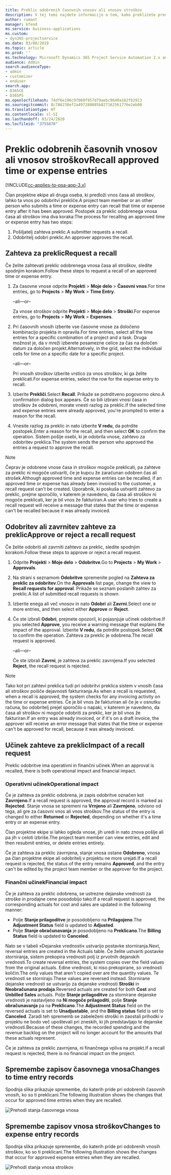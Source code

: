 ```yaml
---
title: Preklic odobrenih časovnih vnosov ali vnosov stroškov
description: V tej temi najdete informacije o tem, kako prekličete predhodno potrjen čas ali transakcijo stroškov.
author: rumant
manager: kfend
ms.service: business-applications
ms.custom:
- dyn365-projectservice
ms.date: 03/08/2019
ms.topic: article
ms.prod: ''
ms.technology: Microsoft Dynamics 365 Project Service Automation 2.x and 3.x
audience: Admin
search.audienceType:
- admin
- customizer
- enduser
search.app:
- D365CE
- D365PS
ms.openlocfilehash: 74df6e196c9f060f957d79aebc9640a162fb2913
ms.sourcegitcommit: 8c786230ef2a497280885b827162561776e2eb00
ms.translationtype: HT
ms.contentlocale: sl-SI
ms.lasthandoff: 03/24/2020
ms.locfileid: "3755878"
---
```

# <a name="recall-approved-time-or-expense-entries"></a><span data-ttu-id="9cff1-103">Preklic odobrenih časovnih vnosov ali vnosov stroškov</span><span class="sxs-lookup"><span data-stu-id="9cff1-103">Recall approved time or expense entries</span></span>

[!INCLUDE[cc-applies-to-psa-app-3.x](../includes/cc-applies-to-psa-app-3x.md)]

<span data-ttu-id="9cff1-104">Član projektne ekipe ali druga oseba, ki predloži vnos časa ali stroškov, lahko ta vnos po odobritvi prekliče.</span><span class="sxs-lookup"><span data-stu-id="9cff1-104">A project team member or an other person who submits a time or expense entry can recall that time or expense entry after it has been approved.</span></span> <span data-ttu-id="9cff1-105">Postopek za preklic odobrenega vnosa časa ali stroškov ima dva koraka:</span><span class="sxs-lookup"><span data-stu-id="9cff1-105">The process for recalling an approved time or expense entry has two steps:</span></span>

1. <span data-ttu-id="9cff1-106">Pošiljatelj zahteva preklic.</span><span class="sxs-lookup"><span data-stu-id="9cff1-106">A submitter requests a recall.</span></span>
2. <span data-ttu-id="9cff1-107">Odobritelj odobri preklic.</span><span class="sxs-lookup"><span data-stu-id="9cff1-107">An approver approves the recall.</span></span>

## <a name="request-a-recall"></a><span data-ttu-id="9cff1-108">Zahteva za preklic</span><span class="sxs-lookup"><span data-stu-id="9cff1-108">Request a recall</span></span>

<span data-ttu-id="9cff1-109">Če želite zahtevati preklic odobrenega vnosa časa ali stroškov, sledite spodnjim korakom.</span><span class="sxs-lookup"><span data-stu-id="9cff1-109">Follow these steps to request a recall of an approved time or expense entry.</span></span>

1. <span data-ttu-id="9cff1-110">Za časovne vnose odprite **Projekti** \> **Moje delo** \> **Časovni vnos**.</span><span class="sxs-lookup"><span data-stu-id="9cff1-110">For time entries, go to **Projects** \> **My Work** \> **Time Entry**.</span></span>

    <span data-ttu-id="9cff1-111">–ali–</span><span class="sxs-lookup"><span data-stu-id="9cff1-111">–or–</span></span>

    <span data-ttu-id="9cff1-112">Za vnose stroškov odprite **Projekti** \> **Moje delo** \> **Stroški**.</span><span class="sxs-lookup"><span data-stu-id="9cff1-112">For expense entries, go to **Projects** \> **My Work** \> **Expenses**.</span></span>

2. <span data-ttu-id="9cff1-113">Pri časovnih vnosih izberite vse časovne vnose za določeno kombinacijo projekta in opravila.</span><span class="sxs-lookup"><span data-stu-id="9cff1-113">For time entries, select all the time entries for a specific combination of a project and a task.</span></span> <span data-ttu-id="9cff1-114">Druga možnost je, da v mreži izberete posamezne celice za čas na določen datum za določen projekt.</span><span class="sxs-lookup"><span data-stu-id="9cff1-114">Alternatively, in the grid, select the individual cells for time on a specific date for a specific project.</span></span>

    <span data-ttu-id="9cff1-115">–ali–</span><span class="sxs-lookup"><span data-stu-id="9cff1-115">–or–</span></span>

    <span data-ttu-id="9cff1-116">Pri vnosih stroškov izberite vrstico za vnos stroškov, ki ga želite preklicati.</span><span class="sxs-lookup"><span data-stu-id="9cff1-116">For expense entries, select the row for the expense entry to recall.</span></span>

3. <span data-ttu-id="9cff1-117">Izberite **Prekliči**.</span><span class="sxs-lookup"><span data-stu-id="9cff1-117">Select **Recall**.</span></span> <span data-ttu-id="9cff1-118">Prikaže se potrditveno pogovorno okno.</span><span class="sxs-lookup"><span data-stu-id="9cff1-118">A confirmation dialog box appears.</span></span> <span data-ttu-id="9cff1-119">Če so bili izbrani vnosi časa in stroškov že odobreni, morate vnesti razlog za preklic.</span><span class="sxs-lookup"><span data-stu-id="9cff1-119">If the selected time and expense entries were already approved, you're prompted to enter a reason for the recall.</span></span>
4. <span data-ttu-id="9cff1-120">Vnesite razlog za preklic in nato izberite **V redu**, da potrdite postopek.</span><span class="sxs-lookup"><span data-stu-id="9cff1-120">Enter a reason for the recall, and then select **OK** to confirm the operation.</span></span> <span data-ttu-id="9cff1-121">Sistem pošlje osebi, ki je odobrila vnose, zahtevo za odobritev preklica.</span><span class="sxs-lookup"><span data-stu-id="9cff1-121">The system sends the person who approved the entries a request to approve the recall.</span></span>

> [!NOTE]
> <span data-ttu-id="9cff1-122">Čeprav je odobrene vnose časa in stroškov mogoče preklicati, pa zahteve za preklic ni mogoče ustvariti, če je kupcu že zaračunan odobren čas ali strošek.</span><span class="sxs-lookup"><span data-stu-id="9cff1-122">Although approved time and expense entries can be recalled, if an approved time or expense has already been invoiced to the customer, a recall request can't be created.</span></span> <span data-ttu-id="9cff1-123">Uporabnik, ki poskuša ustvariti zahtevo za preklic, prejme sporočilo, v katerem je navedeno, da časa ali stroškov ni mogoče preklicati, ker je bil vnos že fakturiran.</span><span class="sxs-lookup"><span data-stu-id="9cff1-123">A user who tries to create a recall request will receive a message that states that the time or expense can't be recalled because it was already invoiced.</span></span>

## <a name="approve-or-reject-a-recall-request"></a><span data-ttu-id="9cff1-124">Odobritev ali zavrnitev zahteve za preklic</span><span class="sxs-lookup"><span data-stu-id="9cff1-124">Approve or reject a recall request</span></span>

<span data-ttu-id="9cff1-125">Če želite odobriti ali zavrniti zahtevo za preklic, sledite spodnjim korakom.</span><span class="sxs-lookup"><span data-stu-id="9cff1-125">Follow these steps to approve or reject a recall request.</span></span>

1. <span data-ttu-id="9cff1-126">Odprite **Projekti** \> **Moje delo** \> **Odobritve**.</span><span class="sxs-lookup"><span data-stu-id="9cff1-126">Go to **Projects** \> **My Work** \> **Approvals**.</span></span>
2. <span data-ttu-id="9cff1-127">Na strani s seznamom **Odobritve** spremenite pogled na **Zahteva za preklic za odobritev**.</span><span class="sxs-lookup"><span data-stu-id="9cff1-127">On the **Approvals** list page, change the view to **Recall requests for approval**.</span></span> <span data-ttu-id="9cff1-128">Prikaže se seznam poslanih zahtev za preklic.</span><span class="sxs-lookup"><span data-stu-id="9cff1-128">A list of submitted recall requests is shown.</span></span>
3. <span data-ttu-id="9cff1-129">Izberite enega ali več vnosov in nato **Odobri** ali **Zavrni**.</span><span class="sxs-lookup"><span data-stu-id="9cff1-129">Select one or more entries, and then select either **Approve** or **Reject**.</span></span>
4. <span data-ttu-id="9cff1-130">Če ste izbrali **Odobri**, prejmete opozoril, ki pojasnjuje učinek odobritve.</span><span class="sxs-lookup"><span data-stu-id="9cff1-130">If you selected **Approve**, you receive a warning message that explains the impact of the approval.</span></span> <span data-ttu-id="9cff1-131">Izberite **V redu**, da potrdite postopek.</span><span class="sxs-lookup"><span data-stu-id="9cff1-131">Select **OK** to confirm the operation.</span></span> <span data-ttu-id="9cff1-132">Zahteva za preklic je odobrena.</span><span class="sxs-lookup"><span data-stu-id="9cff1-132">The recall request is approved.</span></span>

    <span data-ttu-id="9cff1-133">–ali–</span><span class="sxs-lookup"><span data-stu-id="9cff1-133">–or–</span></span>

    <span data-ttu-id="9cff1-134">Če ste izbrali **Zavrni**, je zahteva za preklic zavrnjena.</span><span class="sxs-lookup"><span data-stu-id="9cff1-134">If you selected **Reject**, the recall request is rejected.</span></span>

> [!NOTE]
> <span data-ttu-id="9cff1-135">Tako kot pri zahtevi preklica tudi pri odobritvi preklica sistem v vnosih časa ali stroškov poišče dejavnosti fakturiranja.</span><span class="sxs-lookup"><span data-stu-id="9cff1-135">As when a recall is requested, when a recall is approved, the system checks for any invoicing activity on the time or expense entries.</span></span> <span data-ttu-id="9cff1-136">Če je bil vnos že fakturiran ali če je v osnutku računa, bo odobritelj prejel sporočilo o napaki, v katerem je navedeno, da časa ali stroškov ni mogoče odobriti za preklic, ker je bil vnos že fakturiran.</span><span class="sxs-lookup"><span data-stu-id="9cff1-136">If an entry was already invoiced, or if it's on a draft invoice, the approver will receive an error message that states that the time or expense can't be approved for recall, because it was already invoiced.</span></span>

## <a name="impact-of-a-recall-request"></a><span data-ttu-id="9cff1-137">Učinek zahteve za preklic</span><span class="sxs-lookup"><span data-stu-id="9cff1-137">Impact of a recall request</span></span>

<span data-ttu-id="9cff1-138">Preklic odobritve ima operativni in finančni učinek.</span><span class="sxs-lookup"><span data-stu-id="9cff1-138">When an approval is recalled, there is both operational impact and financial impact.</span></span>

### <a name="operational-impact"></a><span data-ttu-id="9cff1-139">Operativni učinek</span><span class="sxs-lookup"><span data-stu-id="9cff1-139">Operational impact</span></span>

<span data-ttu-id="9cff1-140">Če je zahteva za preklic odobrena, je zapis odobritve označen kot **Zavrnjeno**.</span><span class="sxs-lookup"><span data-stu-id="9cff1-140">If a recall request is approved, the approval record is marked as **Rejected**.</span></span> <span data-ttu-id="9cff1-141">Stanje vnosa se spremeni na **Vrnjeno** ali **Zavrnjeno**, odvisno od tega, ali gre za časovni vnos ali vnos stroškov.</span><span class="sxs-lookup"><span data-stu-id="9cff1-141">The status of the entry is changed to either **Returned** or **Rejected**, depending on whether it's a time entry or an expense entry.</span></span>

<span data-ttu-id="9cff1-142">Član projektne ekipe si lahko ogleda vnose, jih uredi in nato znova pošlje ali pa jih v celoti izbriše.</span><span class="sxs-lookup"><span data-stu-id="9cff1-142">The project team member can view entries, edit and then resubmit entries, or delete entries entirely.</span></span>

<span data-ttu-id="9cff1-143">Če je zahteva za preklic zavrnjena, stanje vnosa ostane **Odobreno**, vnosa pa član projektne ekipe ali odobritelj v projektu ne more urejati.</span><span class="sxs-lookup"><span data-stu-id="9cff1-143">If a recall request is rejected, the status of the entry remains **Approved**, and the entry can't be edited by the project team member or the approver for the project.</span></span>

### <a name="financial-impact"></a><span data-ttu-id="9cff1-144">Finančni učinek</span><span class="sxs-lookup"><span data-stu-id="9cff1-144">Financial impact</span></span>

<span data-ttu-id="9cff1-145">Če je zahteva za preklic odobrena, se ustrezne dejanske vrednosti za stroške in prodajne cene posodobijo tako:</span><span class="sxs-lookup"><span data-stu-id="9cff1-145">If a recall request is approved, the corresponding actuals for cost and sales are updated in the following manner:</span></span>

- <span data-ttu-id="9cff1-146">Polje **Stanje prilagoditve** je posodobljeno na **Prilagojeno**.</span><span class="sxs-lookup"><span data-stu-id="9cff1-146">The **Adjustment Status** field is updated to **Adjusted**.</span></span>
- <span data-ttu-id="9cff1-147">Polje **Stanje obračunavanja** je posodobljeno na **Preklicano**.</span><span class="sxs-lookup"><span data-stu-id="9cff1-147">The **Billing Status** field is updated to **Canceled**.</span></span>

<span data-ttu-id="9cff1-148">Nato se v tabeli »Dejanske vrednosti« ustvarijo postavke storniranja.</span><span class="sxs-lookup"><span data-stu-id="9cff1-148">Next, reversal entries are created in the Actuals table.</span></span> <span data-ttu-id="9cff1-149">Če želite ustvariti postavke storniranja, sistem prekopira vrednosti polj iz prvotnih dejanskih vrednosti.</span><span class="sxs-lookup"><span data-stu-id="9cff1-149">To create reversal entries, the system copies over the field values from the original actuals.</span></span> <span data-ttu-id="9cff1-150">Edine vrednosti, ki niso prekopirane, so vrednosti količin.</span><span class="sxs-lookup"><span data-stu-id="9cff1-150">The only values that aren't copied over are the quantity values.</span></span> <span data-ttu-id="9cff1-151">Te vrednosti se stornirajo.</span><span class="sxs-lookup"><span data-stu-id="9cff1-151">These values are reversed instead.</span></span> <span data-ttu-id="9cff1-152">Stornirane dejanske vrednosti se ustvarijo za dejanske vrednosti **Stroški** in **Neobračunana prodaja**.</span><span class="sxs-lookup"><span data-stu-id="9cff1-152">Reversed actuals are created for both **Cost** and **Unbilled Sales** actuals.</span></span> <span data-ttu-id="9cff1-153">Polje **Stanje prilagoditve** za stornirane dejanske vrednosti je nastavljeno na **Ni mogoče prilagoditi**, polje **Stanje obračunavanja** pa na **Preklicano**.</span><span class="sxs-lookup"><span data-stu-id="9cff1-153">The **Adjustment Status** field on the reversed actuals is set to **Unadjustable**, and the **Billing status** field is set to **Canceled**.</span></span> <span data-ttu-id="9cff1-154">Zaradi teh sprememb se zabeleženi stroški in zaostali prihodki v projektu ne bodo več upoštevali pri zneskih, ki jih predstavljajo te dejanske vrednosti.</span><span class="sxs-lookup"><span data-stu-id="9cff1-154">Because of these changes, the recorded spending and the revenue backlog on the project will no longer account for the amounts that these actuals represent.</span></span>

<span data-ttu-id="9cff1-155">Če je zahteva za preklic zavrnjena, ni finančnega vpliva na projekt.</span><span class="sxs-lookup"><span data-stu-id="9cff1-155">If a recall request is rejected, there is no financial impact on the project.</span></span>

## <a name="changes-to-time-entry-records"></a><span data-ttu-id="9cff1-156">Spremembe zapisov časovnega vnosa</span><span class="sxs-lookup"><span data-stu-id="9cff1-156">Changes to time entry records</span></span>

<span data-ttu-id="9cff1-157">Spodnja slika prikazuje spremembe, do katerih pride pri odobrenih časovnih vnosih, ko so ti preklicani.</span><span class="sxs-lookup"><span data-stu-id="9cff1-157">The following illustration shows the changes that occur for approved time entries when they are recalled.</span></span>

![Prehodi stanja časovnega vnosa](media/TimeEntryStateTransitions.png)

## <a name="changes-to-expense-entry-records"></a><span data-ttu-id="9cff1-159">Spremembe zapisov vnosa stroškov</span><span class="sxs-lookup"><span data-stu-id="9cff1-159">Changes to expense entry records</span></span>

<span data-ttu-id="9cff1-160">Spodnja slika prikazuje spremembe, do katerih pride pri odobrenih vnosih stroškov, ko so ti preklicani.</span><span class="sxs-lookup"><span data-stu-id="9cff1-160">The following illustration shows the changes that occur for approved expense entries when they are recalled.</span></span>

![Prehodi stanja vnosa stroškov](media/ExpenseEntryStateTransitions.png)

